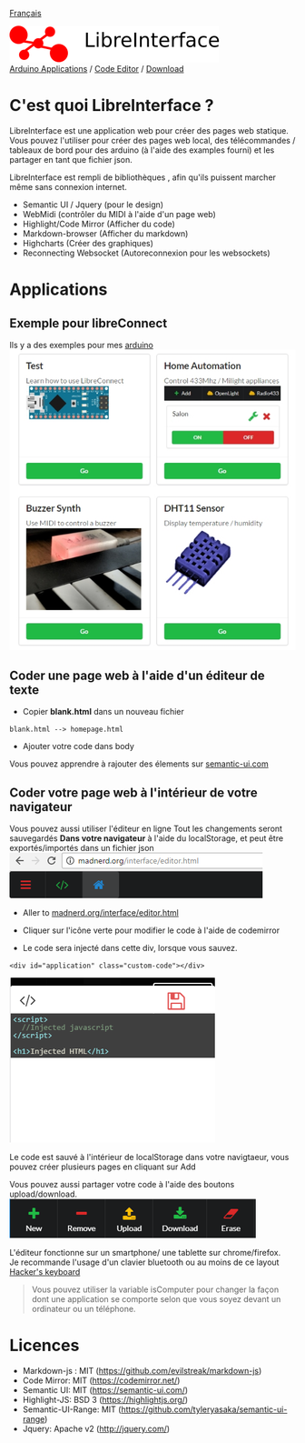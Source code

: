 [Français](https://madnerdorg/libreinterface/readme.fr)

![LibreInterface banner](doc/libreinterface.png)   
[Arduino Applications](http://madnerd.org/interface) / [Code Editor](http://madnerd.org/interface/editor) / [Download](https://github.com/madnerdorg/libreinterface/archive/master.zip)      
# C'est quoi LibreInterface ?
LibreInterface est une application web pour créer des pages web statique.
Vous pouvez l'utiliser pour créer des pages web local, des télécommandes / tableaux de bord pour des arduino (à l'aide des examples fourni) et les partager en tant que fichier json.     

LibreInterface est rempli de bibliothèques , afin qu'ils puissent marcher même sans connexion internet.
* Semantic UI / Jquery (pour le design)
* WebMidi (contrôler du MIDI à l'aide d'un page web)
* Highlight/Code Mirror (Afficher du code)
* Markdown-browser (Afficher du markdown)
* Highcharts (Créer des graphiques)
* Reconnecting Websocket (Autoreconnexion pour les websockets)

# Applications
## Exemple pour libreConnect
Ils y a des exemples pour mes [arduino](http://madnerdorg.github.io/libreconnect)     
![Screenshot of libreinterface](doc/libre_interface_demo.jpg)

## Coder une page web à l'aide d'un éditeur de texte
* Copier **blank.html** dans un nouveau fichier
```
blank.html --> homepage.html
```
* Ajouter votre code dans body

Vous pouvez apprendre à rajouter des élements sur [semantic-ui.com](https://semantic-ui.com/)

## Coder votre page web à l'intérieur de votre navigateur
Vous pouvez aussi utiliser l'éditeur en ligne
Tout les changements seront sauvegardés **Dans votre navigateur** à l'aide du localStorage, et peut être exportés/importés dans un fichier json
![Top Menu](doc/topmenu.png)
* Aller to [madnerd.org/interface/editor.html](madnerd.org/interface/editor.html)
* Cliquer sur l'icône verte pour modifier le code à l'aide de codemirror    

* Le code sera injecté dans cette div, lorsque vous sauvez.
```
<div id="application" class="custom-code"></div>
```
![Editeur de Code](doc/codeeditor.png)

Le code est sauvé à l'intérieur de localStorage dans votre navigtaeur, vous pouvez créer plusieurs pages en cliquant sur Add

Vous pouvez aussi partager votre code à l'aide des boutons upload/download.    
![Bottom Menu](doc/bottommenu.png)

L'éditeur fonctionne sur un smartphone/ une tablette sur chrome/firefox.    
Je recommande l'usage d'un clavier bluetooth ou au moins de ce layout [Hacker's keyboard](https://play.google.com/store/apps/details?id=org.pocketworkstation.pckeyboard)  

> Vous pouvez utiliser la variable isComputer pour changer la façon dont une application se comporte selon que vous soyez devant un ordinateur ou un téléphone. 

# Licences
* Markdown-js : MIT (https://github.com/evilstreak/markdown-js)
* Code Mirror: MIT (https://codemirror.net/)    
* Semantic UI: MIT (https://semantic-ui.com/)   
* Highlight-JS: BSD 3 (https://highlightjs.org/)    
* Semantic-UI-Range: MIT (https://github.com/tyleryasaka/semantic-ui-range)
* Jquery: Apache v2 (http://jquery.com/)       


